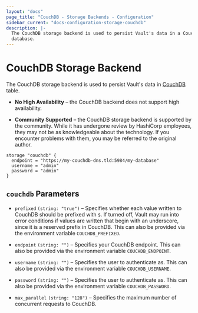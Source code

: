 ```yaml
---
layout: "docs"
page_title: "CouchDB - Storage Backends - Configuration"
sidebar_current: "docs-configuration-storage-couchdb"
description: |-
  The CouchDB storage backend is used to persist Vault's data in a CouchDB
  database.
---
```


# CouchDB Storage Backend

The CouchDB storage backend is used to persist Vault's data in
[CouchDB][couchdb] table.

- **No High Availability** – the CouchDB backend does not support high
  availability.

- **Community Supported** – the CouchDB storage backend is supported by the
  community. While it has undergone review by HashiCorp employees, they may not
  be as knowledgeable about the technology. If you encounter problems with them,
  you may be referred to the original author.

```hcl
storage "couchdb" {
  endpoint = "https://my-couchdb-dns.tld:5984/my-database"
  username = "admin"
  password = "admin"
}
```

## `couchdb` Parameters

- `prefixed` `(string: "true")` – Specifies whether each value written to
  CouchDB should be prefixed with `$`. If turned off, Vault may run into error
  conditions if values are written that begin with an underscore, since it is a
  reserved prefix in CouchDB. This can also be provided via the environment
  variable `COUCHDB_PREFIXED`.

- `endpoint` `(string: "")` – Specifies your CouchDB endpoint. This can also be
  provided via the environment variable `COUCHDB_ENDPOINT`.

- `username` `(string: "")` – Specifies the user to authenticate as. This can
  also be provided via the environment variable `COUCHDB_USERNAME`.

- `password` `(string: "")` – Specifies the user to authenticate as. This can
  also be provided via the environment variable `COUCHDB_PASSWORD`.

- `max_parallel` `(string: "128")` – Specifies the maximum number of concurrent
  requests to CouchDB.

[couchdb]: http://couchdb.apache.org/
